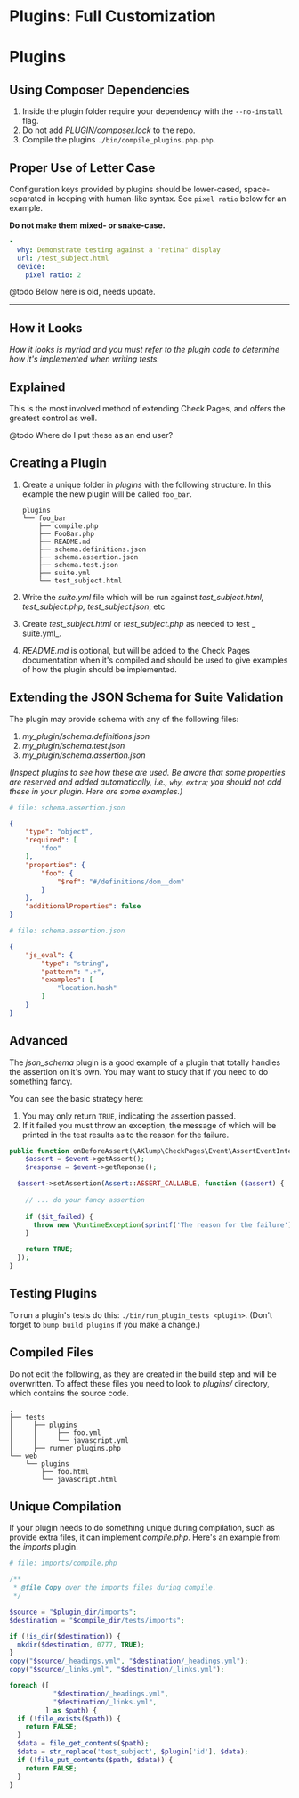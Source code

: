 <!--
id: plugins
title: Plugins
-->

# Plugins: Full Customization

# Plugins

## Using Composer Dependencies

1. Inside the plugin folder require your dependency with the `--no-install` flag.
3. Do not add _PLUGIN/composer.lock_ to the repo.
2. Compile the plugins `./bin/compile_plugins.php.php`.

## Proper Use of Letter Case

Configuration keys provided by plugins should be lower-cased, space-separated in keeping with human-like syntax.  See `pixel ratio` below for an example.

**Do not make them mixed- or snake-case.**

```yaml
-
  why: Demonstrate testing against a "retina" display
  url: /test_subject.html
  device:
    pixel ratio: 2
```



@todo Below here is old, needs update.

---

## How it Looks

_How it looks is myriad and you must refer to the plugin code to determine how it's implemented when writing tests._

## Explained

This is the most involved method of extending Check Pages, and offers the greatest control as well.

@todo Where do I put these as an end user?

## Creating a Plugin

1. Create a unique folder in _plugins_ with the following structure. In this example the new plugin will be called `foo_bar`.

   ```
   plugins
   └── foo_bar
       ├── compile.php
       ├── FooBar.php
       ├── README.md
       ├── schema.definitions.json
       ├── schema.assertion.json
       ├── schema.test.json
       ├── suite.yml
       └── test_subject.html
   ```


1. Write the _suite.yml_ file which will be run against _test_subject.html, test_subject.php, test_subject.json_, etc
2. Create _test_subject.html_ or _test_subject.php_ as needed to test _
   suite.yml_.
3. _README.md_ is optional, but will be added to the Check Pages documentation when it's compiled and should be used to give examples of how the plugin should be implemented.

## Extending the JSON Schema for Suite Validation

The plugin may provide schema with any of the following files:

1. _my_plugin/schema.definitions.json_
2. _my_plugin/schema.test.json_
3. _my_plugin/schema.assertion.json_

_(Inspect plugins to see how these are used. Be aware that some properties are reserved and added automatically, i.e., `why`, `extra`; you should not add these in your plugin. Here are some examples.)_

```yaml
# file: schema.assertion.json
```

```json
{
    "type": "object",
    "required": [
        "foo"
    ],
    "properties": {
        "foo": {
            "$ref": "#/definitions/dom__dom"
        }
    },
    "additionalProperties": false
}
```

```yaml
# file: schema.assertion.json
```

```json
{
    "js_eval": {
        "type": "string",
        "pattern": ".+",
        "examples": [
            "location.hash"
        ]
    }
}
```

## Advanced

The _json_schema_ plugin is a good example of a plugin that totally handles the assertion on it's own. You may want to study that if you need to do something fancy.

You can see the basic strategy here:

1. You may only return `TRUE`, indicating the assertion passed.
2. If it failed you must throw an exception, the message of which will be printed in the test results as to the reason for the failure.

```php
public function onBeforeAssert(\AKlump\CheckPages\Event\AssertEventInterface $event) {
    $assert = $event->getAssert();
    $response = $event->getReponse();

  $assert->setAssertion(Assert::ASSERT_CALLABLE, function ($assert) {
    
    // ... do your fancy assertion
    
    if ($it_failed) {
      throw new \RuntimeException(sprintf('The reason for the failure'));
    }

    return TRUE;
  });
}
```

## Testing Plugins

To run a plugin's tests do this: `./bin/run_plugin_tests <plugin>`.  (Don't forget to `bump build plugins` if you make a change.)

## Compiled Files

Do not edit the following, as they are created in the build step and will be overwritten. To affect these files you need to look to _plugins/_
directory, which contains the source code.

```
.
├── tests
│     ├── plugins
│     │     ├── foo.yml
│     │     └── javascript.yml
│     ├── runner_plugins.php
└── web
    └── plugins
        ├── foo.html
        └── javascript.html

```

## Unique Compilation

If your plugin needs to do something unique during compilation, such as provide extra files, it can implement _compile.php_. Here's an example from the _imports_ plugin.

```php
# file: imports/compile.php

/**
 * @file Copy over the imports files during compile.
 */

$source = "$plugin_dir/imports";
$destination = "$compile_dir/tests/imports";

if (!is_dir($destination)) {
  mkdir($destination, 0777, TRUE);
}
copy("$source/_headings.yml", "$destination/_headings.yml");
copy("$source/_links.yml", "$destination/_links.yml");

foreach ([
           "$destination/_headings.yml",
           "$destination/_links.yml",
         ] as $path) {
  if (!file_exists($path)) {
    return FALSE;
  }
  $data = file_get_contents($path);
  $data = str_replace('test_subject', $plugin['id'], $data);
  if (!file_put_contents($path, $data)) {
    return FALSE;
  }
}
```
